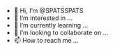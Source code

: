 - 👋 Hi, I’m @SPATSSPATS
- 👀 I’m interested in ...
- 🌱 I’m currently learning ...
- 💞️ I’m looking to collaborate on ...
- 📫 How to reach me ...

<!---
SPATSSPATS/SPATSSPATS is a ✨ special ✨ repository because its `README.md` (this file) appears on your GitHub profile.
You can click the Preview link to take a look at your changes.
--->
